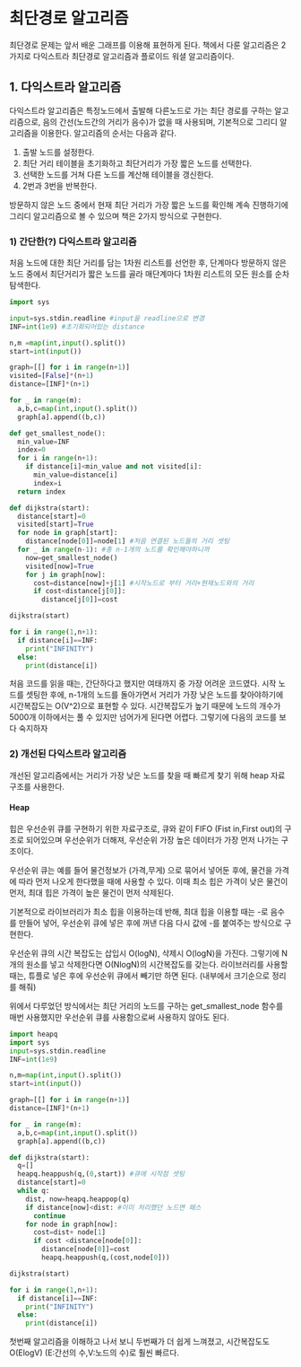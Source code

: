 # 최단경로 알고리즘

최단경로 문제는 앞서 배운 그래프를 이용해 표현하게 된다.
책에서 다룬 알고리즘은 2가지로 다익스트라 최단경로 알고리즘과 플로이드 워셜 알고리즘이다.

## 1. 다익스트라 알고리즘

다익스트라 알고리즘은 특정노드에서 출발해 다른노드로 가는 최단 경로를 구하는 알고리즘으로,
음의 간선(노드간의 거리가 음수)가 없을 때 사용되며, 기본적으로 그리디 알고리즘을 이용한다.
알고리즘의 순서는 다음과 같다.

1. 출발 노드를 설정한다.
2. 최단 거리 테이블을 초기화하고 최단거리가 가장 짧은 노드를 선택한다.
3. 선택한 노드를 거쳐 다른 노드를 계산해 테이블을 갱신한다.
4. 2번과 3번을 반복한다.

방문하지 않은 노드 중에서 현재 최단 거리가 가장 짧은 노드를 확인해 계속 진행하기에 그리디 알고리즘으로 볼 수 있으며
책은 2가지 방식으로 구현한다.

### 1) 간단한(?) 다익스트라 알고리즘

처음 노드에 대한 최단 거리를 담는 1차원 리스트를 선언한 후, 단계마다 방문하지 않은 노드 중에서
최단거리가 짧은 노드를 골라 매단계마다 1차원 리스트의 모든 원소를 순차탐색한다.

```python
import sys

input=sys.stdin.readline #input을 readline으로 변경
INF=int(1e9) #초기화되어있는 distance

n,m =map(int,input().split())
start=int(input())

graph=[[] for i in range(n+1)]
visited=[False]*(n+1)
distance=[INF]*(n+1)

for _ in range(m):
  a,b,c=map(int,input().split())
  graph[a].append((b,c))

def get_smallest_node():
  min_value=INF
  index=0
  for i in range(n+1):
    if distance[i]<min_value and not visited[i]:
      min_value=distance[i]
      index=i
  return index

def dijkstra(start):
  distance[start]=0
  visited[start]=True
  for node in graph[start]:
    distance[node[0]]=node[1] #처음 연결된 노드들의 거리 셋팅
  for _ in range(n-1): #총 n-1개의 노드를 확인해야하니까
    now=get_smallest_node()
    visited[now]=True
    for j in graph[now]:
      cost=distance[now]+j[1] #시작노드로 부터 거리+현재노드와의 거리
      if cost<distance[j[0]]:
        distance[j[0]]=cost

dijkstra(start)

for i in range(1,n+1):
  if distance[i]==INF:
    print("INFINITY")
  else:
    print(distance[i])
```

처음 코드를 읽을 때는, 간단하다고 했지만 여태까지 중 가장 어려운 코드였다.
시작 노드를 셋팅한 후에, n-1개의 노드를 돌아가면서 거리가 가장 낮은 노드를 찾아야하기에 시간복잡도는 O(V^2)으로 표현할 수 있다.
시간복잡도가 높기 때문에 노드의 개수가 5000개 이하에서는 풀 수 있지만 넘어가게 된다면 어렵다.
그렇기에 다음의 코드를 보다 숙지하자

### 2) 개선된 다익스트라 알고리즘

개선된 알고리즘에서는 거리가 가장 낮은 노드를 찾을 때 빠르게 찾기 위해 heap 자료구조를 사용한다.

#### Heap

힙은 우선순위 큐를 구현하기 위한 자료구조로, 큐와 같이 FIFO (Fist in,First out)의 구조로 되어있으며 우선순위가 더해져,
우선순위 가장 높은 데이터가 가장 먼저 나가는 구조이다.

우선순위 큐는 예를 들어 물건정보가 (가격,무게) 으로 묶어서 넣어둔 후에, 물건을 가격에 따라 먼저 나오게 한다했을 때에 사용할 수 있다.
이때 최소 힙은 가격이 낮은 물건이 먼저, 최대 힙은 가격이 높은 물건이 먼저 삭제된다.

기본적으로 라이브러리가 최소 힙을 이용하는데 반해, 최대 힙을 이용할 때는 -로 음수를 만들어 넣어, 우선순위 큐에 넣은 후에 꺼낸 다음
다시 값에 -를 붙여주는 방식으로 구현한다.

우선순위 큐의 시간 복잡도는 삽입시 O(logN), 삭제시 O(logN)을 가진다. 그렇기에 N개의 원소를 넣고 삭제한다면 O(NlogN)의 시간복잡도를 갖는다.
라이브러리를 사용할 때는, 튜플로 넣은 후에 우선순위 큐에서 빼기만 하면 된다. (내부에서 크기순으로 정리를 해줘)

위에서 다루었던 방식에서는 최단 거리의 노드를 구하는 get_smallest_node 함수를 매번 사용했지만 우선순위 큐를 사용함으로써
사용하지 않아도 된다.

```python
import heapq
import sys
input=sys.stdin.readline
INF=int(1e9)

n,m=map(int,input().split())
start=int(input())

graph=[[] for i in range(n+1)]
distance=[INF]*(n+1)

for _ in range(m):
  a,b,c=map(int,input().split())
  graph[a].append((b,c))

def dijkstra(start):
  q=[]
  heapq.heappush(q,(0,start)) #큐에 시작점 셋팅
  distance[start]=0
  while q:
    dist, now=heapq.heappop(q)
    if distance[now]<dist: #이미 처리했던 노드면 패스
      continue
    for node in graph[now]:
      cost=dist+ node[1]
      if cost <distance[node[0]]:
        distance[node[0]]=cost
        heapq.heappush(q,(cost,node[0]))

dijkstra(start)

for i in range(1,n+1):
  if distance[i]==INF:
    print("INFINITY")
  else:
    print(distance[i])
```

첫번째 알고리즘을 이해하고 나서 보니 두번째가 더 쉽게 느껴졌고, 시간복잡도도 O(ElogV) (E:간선의 수,V:노드의 수)로 훨씬 빠르다.
